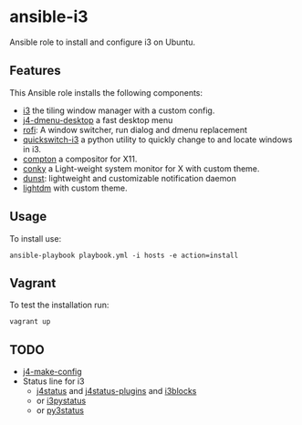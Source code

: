 # ansible-i3

Ansible role to install and configure i3 on Ubuntu.


## Features

This Ansible role installs the following components:

  * [i3](https://i3wm.org/) the tiling window manager with a custom config.
  * [j4-dmenu-desktop](https://github.com/enkore/j4-dmenu-desktop) a fast desktop menu
  * [rofi](https://davedavenport.github.io/rofi/): A window switcher, run dialog and dmenu replacement
  * [quickswitch-i3](https://github.com/proxypoke/quickswitch-for-i3) a python utility to quickly change to and locate windows in i3.
  * [compton](https://github.com/chjj/compton) a compositor for X11.
  * [conky](https://github.com/brndnmtthws/conky) a Light-weight system monitor for X with custom theme.
  * [dunst](http://www.knopwob.org/dunst/): lightweight and customizable notification daemon
  * [lightdm](https://www.freedesktop.org/wiki/Software/LightDM/) with custom theme.



## Usage

To install use:

```
ansible-playbook playbook.yml -i hosts -e action=install

```


## Vagrant

To test the installation run:

```
vagrant up
```


## TODO

  * [j4-make-config](https://github.com/okraits/j4-make-config)
  * Status line for i3
    * [j4status](https://j4status.j4tools.org/) and [j4status-plugins](https://j4status.j4tools.org/j4status-plugins/) and [i3blocks](https://github.com/vivien/i3blocks)
    * or [i3pystatus](https://github.com/enkore/i3pystatus)
    * or [py3status](https://github.com/ultrabug/py3status)
